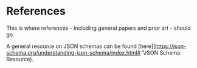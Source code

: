 # References

This is where references - including general papers and prior art - should go.

A general resource on JSON schemas can be found [here](https://json-schema.org/understanding-json-schema/index.html# "JSON Schema Resource).
